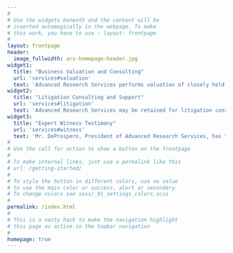 ```yaml
---
#
# Use the widgets beneath and the content will be
# inserted automagically in the webpage. To make
# this work, you have to use › layout: frontpage
#
layout: frontpage
header:
  image_fullwidth: ars-homepage-header.jpg
widget1:
  title: "Business Valuation and Consulting"
  url: 'services#valuation'
  text: 'Advanced Research Services performs valuation of closely held companies for business transactions, estate and tax planning, and assessment of damages in litigation cases.'
widget2:
  title: "Litigation Consulting and Support"
  url: 'services#litigation'
  text: 'Advanced Research Services may be retained for litigation consulting and support.'
widget3:
  title: "Expert Witness Testimony"
  url: 'services#witness'
  text: 'Mr. DeProspero, President of Advanced Research Services, has testified in both Federal and State Court as an Expert Witness.'
#
# Use the call for action to show a button on the frontpage
#
# To make internal links, just use a permalink like this
# url: /getting-started/
#
# To style the button in different colors, use no value
# to use the main color or success, alert or secondary.
# To change colors see sass/_01_settings_colors.scss
#
permalink: /index.html
#
# This is a nasty hack to make the navigation highlight
# this page as active in the topbar navigation
#
homepage: true
---
```

